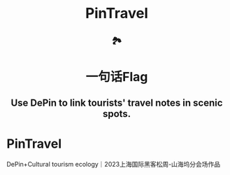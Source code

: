 <h1 align="center">
  <span style="font-size: 32px;">PinTravel</span>
</h1>


<h2 align="center">
  🏞️
</h2>

<h1 align="center">
  一句话Flag
</h1>

<h2 align="center">
  Use DePin to link tourists' travel notes in scenic spots.
</h2>


 # PinTravel
DePin+Cultural tourism ecology｜2023上海国际黑客松周-山海坞分会场作品
